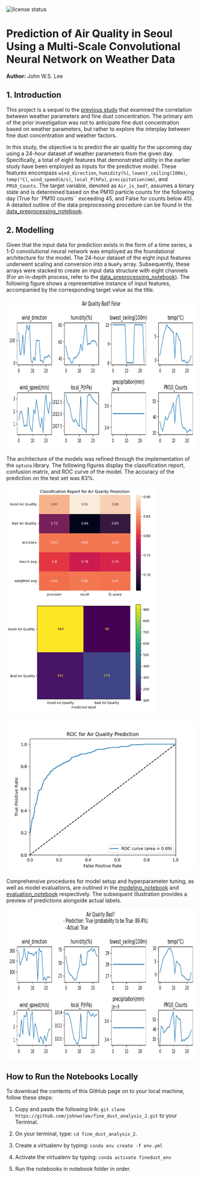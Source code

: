 ![license
status](https://img.shields.io/github/license/johnwslee/fine_dust_analysis_2)

# Prediction of Air Quality in Seoul Using a Multi-Scale Convolutional Neural Network on Weather Data

**Author:** John W.S. Lee

## 1. Introduction

This project is a sequel to the [previous study](https://github.com/johnwslee/fine_dust_analysis) that examined the correlation between weather parameters and fine dust concentration. The primary aim of the prior investigation was not to anticipate fine dust concentration based on weather parameters, but rather to explore the interplay between fine dust concentration and weather factors.

In this study, the objective is to predict the air quality for the upcoming day using a 24-hour dataset of weather parameters from the given day. Specifically, a total of eight features that demonstrated utility in the earlier study have been employed as inputs for the predictive model. These features encompass `wind_direction`, `humidity(%)`, `lowest_ceiling(100m)`, `temp(°C)`, `wind_speed(m/s)`, `local_P(hPa)`, `precipitation(mm)`, and `PM10_Counts`. The target variable, denoted as `Air_is_bad?`, assumes a binary state and is determined based on the PM10 particle counts for the following day (True for `PM10 counts`` exceeding 45, and False for counts below 45). A detailed outline of the data preprocessing procedure can be found in the [data_preprocessing_notebook](https://github.com/johnwslee/fine_dust_analysis_2/blob/main/notebooks/0_data_preprocessing.ipynb).

## 2. Modelling

Given that the input data for prediction exists in the form of a time series, a 1-D convolutional neural network was employed as the foundational architecture for the model. The 24-hour dataset of the eight input features underwent scaling and conversion into a `NumPy` array. Subsequently, these arrays were stacked to create an input data structure with eight channels (For an in-depth process, refer to the [data_preprocessing_notebook](https://github.com/johnwslee/fine_dust_analysis_2/blob/main/notebooks/0_data_preprocessing.ipynb)). The following figure shows a representative instance of input features, accompanied by the corresponding target value as the title.

<img src="https://github.com/johnwslee/fine_dust_analysis_2/blob/main/img/features_for_DL.png" style="width:800px;height:400px;background-color:white">

The architecture of the models was refined through the implementation of the `optuna` library. The following figures display the classification report, confusion matrix, and ROC curve of the model. The accuracy of the prediction on the test set was 83%. 

<p float="left">
    <img src="https://github.com/johnwslee/fine_dust_analysis_2/blob/main/img/classification.png" style="width:400px;height:300px;background-color:white">
    <img src="https://github.com/johnwslee/fine_dust_analysis_2/blob/main/img/confusion_matrix.png" style="width:400px;height:300px;background-color:white">
</p>
<img src="https://github.com/johnwslee/fine_dust_analysis_2/blob/main/img/roc_curve.png" style="width:500px;height:400px;background-color:white">

Comprehensive procedures for model setup and hyperparameter tuning, as well as model evaluations, are outlined in the [modeling_notebook](https://github.com/johnwslee/fine_dust_analysis_2/blob/main/notebooks/1_1d_CNN_model_training_with_hyper_opt.ipynb) and [evaluation_notebook](https://github.com/johnwslee/fine_dust_analysis_2/blob/main/notebooks/2_1d_CNN_model_evaluation.ipynb) respectively. The subsequent illustration provides a preview of predictions alongside actual labels.

<img src="https://github.com/johnwslee/fine_dust_analysis_2/blob/main/img/prediction_result.png" style="width:800px;height:400px;background-color:white">

## How to Run the Notebooks Locally

To download the contents of this GitHub page on to your local machine, follow these steps:

1. Copy and paste the following link: `git clone https://github.com/johnwslee/fine_dust_analysis_2.git` to your Terminal.

2. On your terminal, type: `cd fine_dust_analysis_2`.

3. Create a virtualenv by typing: `conda env create -f env.yml`

4. Activate the virtualenv by typing: `conda activate finedust_env`

5. Run the notebooks in notebook folder in order.